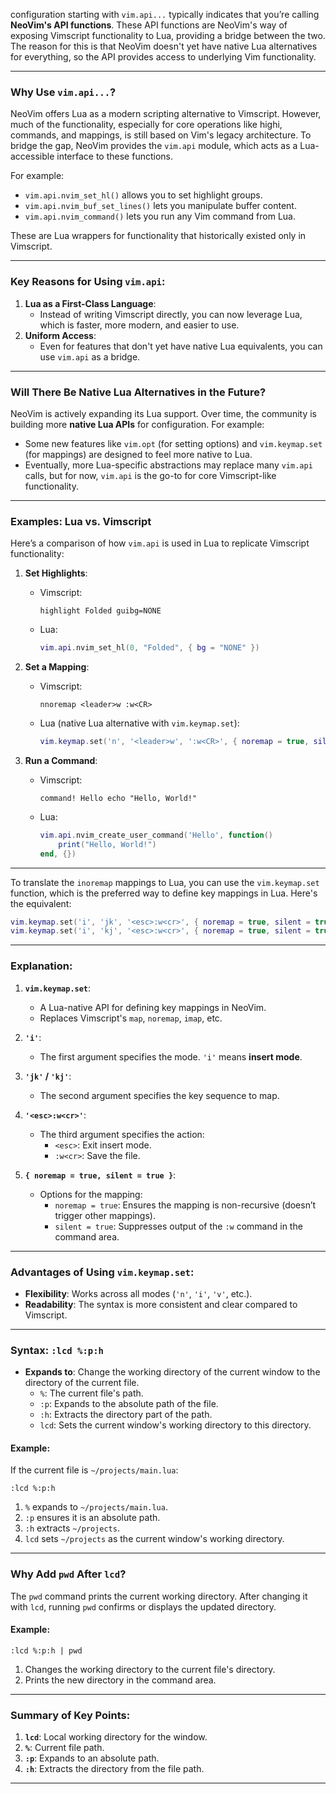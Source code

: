 configuration starting with `vim.api...` typically indicates 
that you’re calling **NeoVim's API functions**.
These API functions are NeoVim's way of exposing Vimscript functionality to Lua,
providing a bridge between the two.
The reason for this is that NeoVim doesn't yet have native Lua alternatives for everything,
so the API provides access to underlying Vim functionality.

---

### Why Use `vim.api...`?

NeoVim offers Lua as a modern scripting alternative to Vimscript. However, much of the functionality, especially for core operations like highi, commands, and mappings, is still based on Vim's legacy architecture. To bridge the gap, NeoVim provides the `vim.api` module, which acts as a Lua-accessible interface to these functions.

For example:
- `vim.api.nvim_set_hl()` allows you to set highlight groups.
- `vim.api.nvim_buf_set_lines()` lets you manipulate buffer content.
- `vim.api.nvim_command()` lets you run any Vim command from Lua.

These are Lua wrappers for functionality that historically existed only in Vimscript.

---

### Key Reasons for Using `vim.api`:
1. **Lua as a First-Class Language**:
   - Instead of writing Vimscript directly, you can now leverage Lua, which is faster, more modern, and easier to use.
2. **Uniform Access**:
   - Even for features that don't yet have native Lua equivalents, you can use `vim.api` as a bridge.

---

### Will There Be Native Lua Alternatives in the Future?
NeoVim is actively expanding its Lua support. Over time, the community is building more **native Lua APIs** for configuration. For example:
- Some new features like `vim.opt` (for setting options) and `vim.keymap.set` (for mappings) are designed to feel more native to Lua.
- Eventually, more Lua-specific abstractions may replace many `vim.api` calls, but for now, `vim.api` is the go-to for core Vimscript-like functionality.

---

### Examples: Lua vs. Vimscript
Here’s a comparison of how `vim.api` is used in Lua to replicate Vimscript functionality:

1. **Set Highlights**:
   - Vimscript:
     ```vim
     highlight Folded guibg=NONE
     ```
   - Lua:
     ```lua
     vim.api.nvim_set_hl(0, "Folded", { bg = "NONE" })
     ```

2. **Set a Mapping**:
   - Vimscript:
     ```vim
     nnoremap <leader>w :w<CR>
     ```
   - Lua (native Lua alternative with `vim.keymap.set`):
     ```lua
     vim.keymap.set('n', '<leader>w', ':w<CR>', { noremap = true, silent = true })
     ```

3. **Run a Command**:
   - Vimscript:
     ```vim
     command! Hello echo "Hello, World!"
     ```
   - Lua:
     ```lua
     vim.api.nvim_create_user_command('Hello', function()
         print("Hello, World!")
     end, {})
     ```
---

To translate the `inoremap` mappings to Lua, you can use the `vim.keymap.set` function,
which is the preferred way to define key mappings in Lua. Here's the equivalent:

```lua
vim.keymap.set('i', 'jk', '<esc>:w<cr>', { noremap = true, silent = true })
vim.keymap.set('i', 'kj', '<esc>:w<cr>', { noremap = true, silent = true })
```

---

### Explanation:
1. **`vim.keymap.set`**:
   - A Lua-native API for defining key mappings in NeoVim.
   - Replaces Vimscript's `map`, `noremap`, `imap`, etc.

2. **`'i'`**:
   - The first argument specifies the mode. `'i'` means **insert mode**.

3. **`'jk'` / `'kj'`**:
   - The second argument specifies the key sequence to map.

4. **`'<esc>:w<cr>'`**:
   - The third argument specifies the action:
     - `<esc>`: Exit insert mode.
     - `:w<cr>`: Save the file.

5. **`{ noremap = true, silent = true }`**:
   - Options for the mapping:
     - `noremap = true`: Ensures the mapping is non-recursive (doesn’t trigger other mappings).
     - `silent = true`: Suppresses output of the `:w` command in the command area.

---

### Advantages of Using `vim.keymap.set`:
- **Flexibility**: Works across all modes (`'n'`, `'i'`, `'v'`, etc.).
- **Readability**: The syntax is more consistent and clear compared to Vimscript.

---

### **Syntax: `:lcd %:p:h`**
- **Expands to**: Change the working directory of the current window to the directory of the current file.
  - `%`: The current file's path.
  - `:p`: Expands to the absolute path of the file.
  - `:h`: Extracts the directory part of the path.
  - `lcd`: Sets the current window's working directory to this directory.

#### Example:
If the current file is `~/projects/main.lua`:
```vim
:lcd %:p:h
```
1. `%` expands to `~/projects/main.lua`.
2. `:p` ensures it is an absolute path.
3. `:h` extracts `~/projects`.
4. `lcd` sets `~/projects` as the current window's working directory.

---

### **Why Add `pwd` After `lcd`?**
The `pwd` command prints the current working directory. After changing it with `lcd`, running `pwd` confirms or displays the updated directory.

#### Example:
```vim
:lcd %:p:h | pwd
```
1. Changes the working directory to the current file's directory.
2. Prints the new directory in the command area.

---

### Summary of Key Points:
1. **`lcd`**: Local working directory for the window.
2. **`%`**: Current file path.
3. **`:p`**: Expands to an absolute path.
4. **`:h`**: Extracts the directory from the file path.

---
